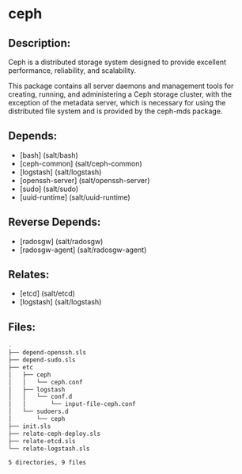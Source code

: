# ceph

## Description:

Ceph is a distributed storage system designed to provide excellent performance, reliability, and scalability.

This package contains all server daemons and management tools for creating, running, and administering a Ceph storage cluster, with the exception of the metadata server, which is necessary for using the distributed file system and is provided by the ceph-mds package.

## Depends:

  -  [bash] (salt/bash)
  -  [ceph-common] (salt/ceph-common)
  -  [logstash] (salt/logstash)
  -  [openssh-server] (salt/openssh-server)
  -  [sudo] (salt/sudo)
  -  [uuid-runtime] (salt/uuid-runtime)

## Reverse Depends:

  -  [radosgw] (salt/radosgw)
  -  [radosgw-agent] (salt/radosgw-agent)

## Relates:

  -  [etcd] (salt/etcd)
  -  [logstash] (salt/logstash)

## Files:

```bash
.
├── depend-openssh.sls
├── depend-sudo.sls
├── etc
│   ├── ceph
│   │   └── ceph.conf
│   ├── logstash
│   │   └── conf.d
│   │       └── input-file-ceph.conf
│   └── sudoers.d
│       └── ceph
├── init.sls
├── relate-ceph-deploy.sls
├── relate-etcd.sls
└── relate-logstash.sls

5 directories, 9 files
```
